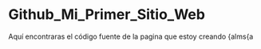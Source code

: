 # Github_Mi_Primer_Sitio_Web
Aquí encontraras el código fuente de la pagina que estoy creando 
{alms{a
